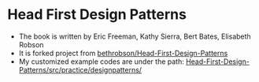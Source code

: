 <h1>Head First Design Patterns</h1>
<ul>
  <li>The book is written by Eric Freeman, Kathy Sierra, Bert Bates, Elisabeth Robson</li>
  <li>It is forked project from <a href="https://github.com/bethrobson/Head-First-Design-Patterns">bethrobson/Head-First-Design-Patterns</a></li>
  <li>My customized example codes are under the path: <a href="https://github.com/ssk910/Head-First-Design-Patterns/tree/master/src/practice/designpatterns">Head-First-Design-Patterns/src/practice/designpatterns/</a></li>
</ul>
